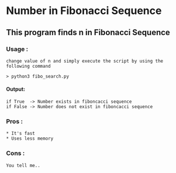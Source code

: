 # Number in Fibonacci Sequence

## This program finds n in Fibonacci Sequence

### Usage : 

    change value of n and simply execute the script by using the
    following command 

    > python3 fibo_search.py
    
#### Output:
    if True  -> Number exists in fiboncacci sequence
    if False -> Number does not exist in fiboncacci sequence

### Pros :
    
    * It's fast
    * Uses less memory

### Cons :
    You tell me..

